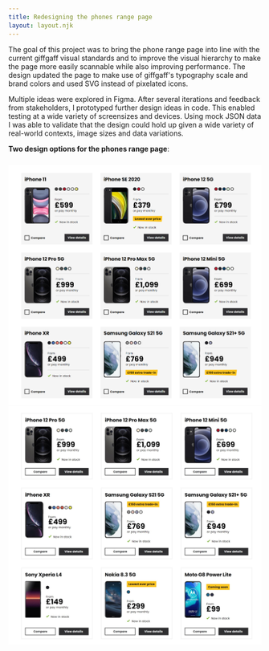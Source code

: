 ```yaml
---
title: Redesigning the phones range page
layout: layout.njk
---
```

<div class='readable-width'>
<div>
The goal of this project was to bring the phone range page into line with the current giffgaff visual standards and to improve the visual hierarchy to make the page more easily scannable while also improving performance. The design updated the page to make use of giffgaff's typography scale and brand colors and used SVG instead of pixelated icons.

Multiple ideas were explored in Figma. After several iterations and feedback from stakeholders, I prototyped further design ideas in code. This enabled testing at a wide variety of screensizes and devices. Using mock JSON data I was able to validate that the design could hold up given a wide variety of real-world contexts, image sizes and data variations.

__Two design options for the phones range page__:
</div>
</div>


<div class='two-col' style='margin-top: 24px; gap: 40px;'> 
<!-- <img loading='lazy' src='/assets/phones-original.png' alt='a screenshot of the phones range page showing a variety of phone models in a grid' /> -->

<img loading='lazy' src='/assets/phones.png' alt='a screenshot of the phones range page showing a variety of phone models in a grid' />

<img loading='lazy' src='/assets/phones2.jpg' alt='a screenshot of a differnt iteration of the phones range page design showing a variety of phone models in a grid' />
</div>